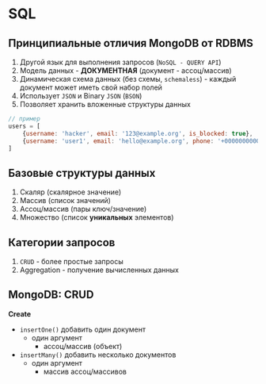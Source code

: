 # SQL

## Принципиальные отличия MongoDB от RDBMS

1. Другой язык для выполнения запросов (`NoSQL - QUERY API`)
2. Модель данных - **ДОКУМЕНТНАЯ** (документ - ассоц/массив)
3. Динамическая схема данных (без схемы, `schemaless`) - каждый документ может иметь свой набор полей
4. Использует `JSON` и Binary `JSON` (`BSON`)
5. Позволяет хранить вложенные структуры данных

```jsx
// пример
users = [
	{username: 'hacker', email: '123@example.org', is_blocked: true},
	{username: 'user1', email: 'hello@example.org', phone: '+0000000000'}
]
```

## Базовые структуры данных

1. Скаляр (скалярное значение)
2. Массив (список значений)
3. Ассоц/массив (пары ключ/значение)
4. Множество (список **уникальных** элементов)

## Категории запросов

1. `CRUD` - более простые запросы
2. Aggregation - получение вычисленных данных

## MongoDB: CRUD

**Create**

- `insertOne()` добавить один документ
    - один аргумент
        - ассоц/массив (объект)
- `insertMany()` добавить несколько документов
    - один аргумент
        - массив ассоц/массивов